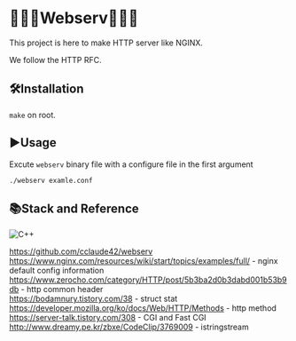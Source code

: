 # 👨🏻‍💻Webserv🧑🏼‍💻

This project is here to make HTTP server like NGINX.

We follow the HTTP RFC.

## 🛠Installation

`make` on root.

## ▶️Usage

Excute `webserv` binary file with a configure file in the first argument

`./webserv examle.conf`

## 📚Stack and Reference

<img alt="C++" src="https://img.shields.io/badge/c++-%2300599C.svg?style=for-the-badge&logo=c%2B%2B&logoColor=white"/>

<https://github.com/cclaude42/webserv><br>
<https://www.nginx.com/resources/wiki/start/topics/examples/full/> - nginx default config information<br>
<https://www.zerocho.com/category/HTTP/post/5b3ba2d0b3dabd001b53b9db> - http common header<br>
<https://bodamnury.tistory.com/38> - struct stat<br>
<https://developer.mozilla.org/ko/docs/Web/HTTP/Methods> - http method<br>
<https://server-talk.tistory.com/308> - CGI and Fast CGI<br>
<http://www.dreamy.pe.kr/zbxe/CodeClip/3769009> - istringstream<br>
